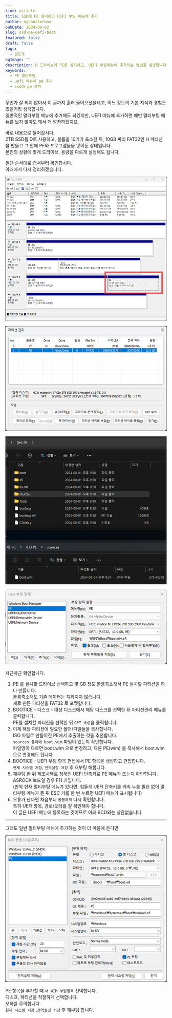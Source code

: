 ```yaml
---
kind: article
title: SSD에 PE 설치하고 UEFI 부팅 메뉴에 추가
author: mychatterbox
pubDate: 2024-08-02
slug: ssd-pe-uefi-boot
featured: false
draft: false
tags:
  - 윈도우
ogImage: ""
description: D 드라이브에 PE를 설치하고, UEFI 부팅메뉴에 추가하는 방법을 설명합니다.
keywords:
  - PE 멀티부팅
  - uefi 메뉴에 pe 추가
  - ssd에 pe 설치
---
```


무언가 잘 되지 않아서 이 글까지 흘러 들어오셨을테고, 어느 정도의 기본 지식과 경험은 있을거라 생각합니다.  
일반적인 멀티부팅 메뉴에 추가해도 되겠지만, UEFI 메뉴에 추가하면 매번 멀티부팅 메뉴를 보지 않아도 돼서 더 깔끔하겠지요.  

바로 내용으로 들어갑시다.  
2TB SSD를 D로 사용하고, 볼륨을 10기가 축소한 뒤, 10GB 짜리 FAT32인 H 파티션을 만들고 그 안에 PE와 프로그램들을 넣어둔 상태입니다.  
본인의 상황에 맞게 드라이브, 용량을 다르게 설정해도 됩니다.  

일단 순서대로 캡쳐부터 확인합시다.  
아래에서 다시 정리하겠습니다.

![disk](../../assets/blog-images/2024/ssd-pe-uefi-boot_1.png)

![bootice](../../assets/blog-images/2024/ssd-pe-uefi-boot_3.png)

![folder](../../assets/blog-images/2024/ssd-pe-uefi-boot_2.png)

![bootice](../../assets/blog-images/2024/ssd-pe-uefi-boot_4.png)


차근차근 확인합니다.  
1. PE 를 설치할 드라이브 선택하고 몇 GB 정도 볼륨축소해서 PE 설치할 파티션을 하나 만듭니다.  
볼륨축소해도 기존 데이터는 지워지지 않습니다.  
새로 만든 파티션을 FAT32 로 포맷합니다.  
2. BOOTICE - 디스크 - 대상 디스크에서 해당 디스크를 선택한 뒤 파티션관리 메뉴를 클릭합니다.  
PE를 설치할 파티션을 선택한 뒤 `GPT 속성`을 클릭합니다.
3. 이제 해당 파티션에 필요한 폴더/파일들을 복사합니다.  
ISO 파일로 만들어진 PE에서 추출하는 것을 추천합니다.  
`sources 폴더에 boot.wim` 파일이 있는지 확인합니다.  
파일명이 다르면 boot.wim 으로 변경하고, 다른 PE(wim) 를 복사해서 boot.wim 으로 변경해도 됩니다.  
4. BOOTICE - UEFI 부팅 항목 편집에서 PE 항목을 생성하고 편집합니다.  
`현재 시스템 저장`, `전역설정 저장` 후 재부팅 해봅니다.
5. 재부팅 한 뒤 제조사별로 정해진 UEFI 단축키로 PE 메뉴가 뜨는지 확인합니다.  
ASROCK 보드일 경우 F11 키입니다.  
(만약 현재 멀티부팅 메뉴가 있다면, 힘들게 UEFI 단축키를 계속 누를 필요 없이 멀티부팅 메뉴가 뜬 뒤 ESC 키를 한 번 누르면 UEFI 메뉴가 표시됩니다)
6. 오류가 난다면 처음부터 `꼼꼼하게` 다시 확인합니다.  
특히 UEFI 항목, 경로/오타를 잘 확인해야 합니다.  
이 글은 UEFI 메뉴에 등록하는 것이므로 아래 BCD와는 상관없습니다.

<hr>

그래도 일반 멀티부팅 메뉴에 추가하는 것이 더 마음에 든다면

![bootice](../../assets/blog-images/2024/ssd-pe-uefi-boot_5.png)

PE 항목을 추가할 때 `새 WIM 부팅항목` 선택합니다.  
디스크, 파티션을 적절하게 선택합니다.  
오타를 주의합니다.  
`현재 시스템 저장` ,`전역설정 저장` 후 재부팅 합니다.